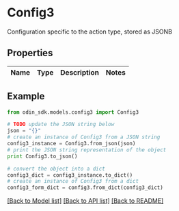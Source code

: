 # Config3

Configuration specific to the action type, stored as JSONB

## Properties

Name | Type | Description | Notes
------------ | ------------- | ------------- | -------------

## Example

```python
from odin_sdk.models.config3 import Config3

# TODO update the JSON string below
json = "{}"
# create an instance of Config3 from a JSON string
config3_instance = Config3.from_json(json)
# print the JSON string representation of the object
print Config3.to_json()

# convert the object into a dict
config3_dict = config3_instance.to_dict()
# create an instance of Config3 from a dict
config3_form_dict = config3.from_dict(config3_dict)
```
[[Back to Model list]](../README.md#documentation-for-models) [[Back to API list]](../README.md#documentation-for-api-endpoints) [[Back to README]](../README.md)


